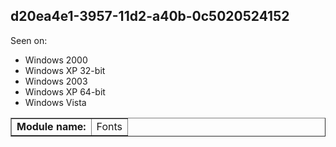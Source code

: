 ## d20ea4e1-3957-11d2-a40b-0c5020524152

Seen on:
* Windows 2000
* Windows XP 32-bit
* Windows 2003
* Windows XP 64-bit
* Windows Vista

<table border="1" class="docutils">
  <tbody>
    <tr>
      <td><b>Module name:</b></td>
      <td>Fonts</td>
    </tr>
  </tbody>
</table>

